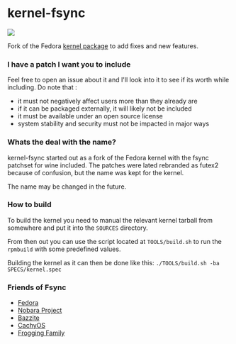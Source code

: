 
# kernel-fsync

![](https://copr.fedorainfracloud.org/coprs/sentry/kernel-fsync/package/kernel/status_image/last_build.png)

Fork of the Fedora [kernel package](https://src.fedoraproject.org/rpms/kernel) to add fixes and new features.


### I have a patch I want you to include

Feel free to open an issue about it and I'll look into it to see if its worth while including.
Do note that :
- it must not negatively affect users more than they already are
- if it can be packaged externally, it will likely not be included
- it must be available under an open source license
- system stability and security must not be impacted in major ways


### Whats the deal with the name?

kernel-fsync started out as a fork of the Fedora kernel with the fsync patchset for wine included.
The patches were lated rebranded as futex2 because of confusion, but  the name was kept for the kernel.

The name may be changed in the future.

### How to build
To build the kernel you need to manual the relevant kernel tarball from somewhere and put it into the `SOURCES` directory.

From then out you can use the script located at `TOOLS/build.sh` to run the `rpmbuild` with some predefined values.

Building the kernel as it can then be done like this:
`./TOOLS/build.sh -ba SPECS/kernel.spec`

### Friends of Fsync
- [Fedora](https://fedoraproject.org)
- [Nobara Project](https://nobaraproject.org/)
- [Bazzite](https://bazzite.gg/)
- [CachyOS](https://cachyos.org/)
- [Frogging Family](https://github.com/Frogging-Family)
